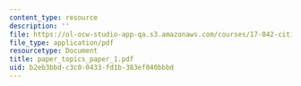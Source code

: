 ```yaml
---
content_type: resource
description: ''
file: https://ol-ocw-studio-app-qa.s3.amazonaws.com/courses/17-042-citizenship-and-pluralism-fall-2003/b2eb3bbdc3c00433fd1b383ef040bbbd_paper_topics_paper_1.pdf
file_type: application/pdf
resourcetype: Document
title: paper_topics_paper_1.pdf
uid: b2eb3bbd-c3c0-0433-fd1b-383ef040bbbd
---
```


